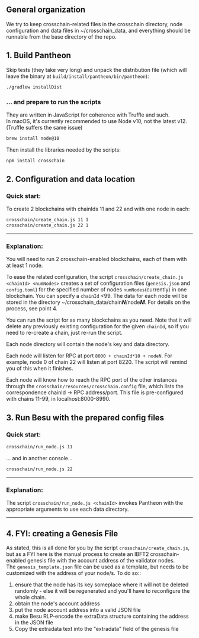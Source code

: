 ## General organization

We try to keep crosschain-related files in the crosschain directory, node configuration and data files in ~/crosschain_data, and everything should be runnable from the base directory of the repo.

## 1. Build Pantheon 

Skip tests (they take very long) and unpack the distribution file (which will leave the binary at  `build/install/pantheon/bin/pantheon`):
```
./gradlew installDist
```

### ... and prepare to run the scripts

They are written in JavaScript for coherence with Truffle and such.  
In macOS, it's currently recommended to use Node v10, not the latest v12. (Truffle suffers the same issue)
```bash
brew install node@10
``` 

Then install the libraries needed by the scripts:
```bash
npm install crosschain
```

## 2. Configuration and data location

### Quick start: 
To create 2 blockchains with chainIds 11 and 22 and with one node in each:
```bash
crosschain/create_chain.js 11 1 
crosschain/create_chain.js 22 1
```
 ----------------
### Explanation:
 
You will need to run 2 crosschain-enabled blockchains, each of them with at least 1 node.

To ease the related configuration, the script `crosschain/create_chain.js <chainId> <numNodes>` creates a set of configuration files (`genesis.json` and `config.toml`) for the specified number of nodes `numNodes`(currently) in one blockchain. You can specify a `chainId` <99. The data for each node will be stored in the directory ~/crosschain_data/chain***N***/node***M***.  For details on the process, see point 4.

You can run the script for as many blockchains as you need. Note that it will delete any previously existing configuration for the given `chainId`, so if you need to re-create a chain, just re-run the script.

Each node directory will contain the node's key and data directory.

Each node will listen for RPC at port `8000 + chainId*10 + nodeN`. For example, node 0 of chain 22 will listen at port 8220. The script will remind you of this when it finishes.

Each node will know how to reach the RPC port of the other instances through the `crosschain/resources/crosschain.config` file, which lists the correspondence chainId -> RPC address/port. This file is pre-configured with chains 11-99, in localhost:8000-8990.


## 3. Run Besu with the prepared config files

### Quick start: 
```bash
crosschain/run_node.js 11
```
... and in another console...
```bash
crosschain/run_node.js 22
```
--------------------
### Explanation:
The script `crosschain/run_node.js <chainId>` invokes Pantheon with the appropriate arguments to use each data directory. 



------------  

## 4. FYI: creating a Genesis File

As stated, this is all done for you by the script `crosschain/create_chain.js`, but as a FYI here is the manual process to create an IBFT2 crosschain-enabled genesis file with the account address of the validator nodes.  
The `genesis_template.json` file can be used as a template, but needs to be customized with the address of your node/s. To do so::
1. ensure that the node has its key someplace where it will not be deleted randomly - else it will be regenerated and you'll have to reconfigure the whole chain. 
2. obtain the node's account address
3. put the node account address into a valid JSON file
4. make Besu RLP-encode the extraData structure containing the address in the JSON file
5. Copy the extradata text into the "extradata" field of the genesis file



